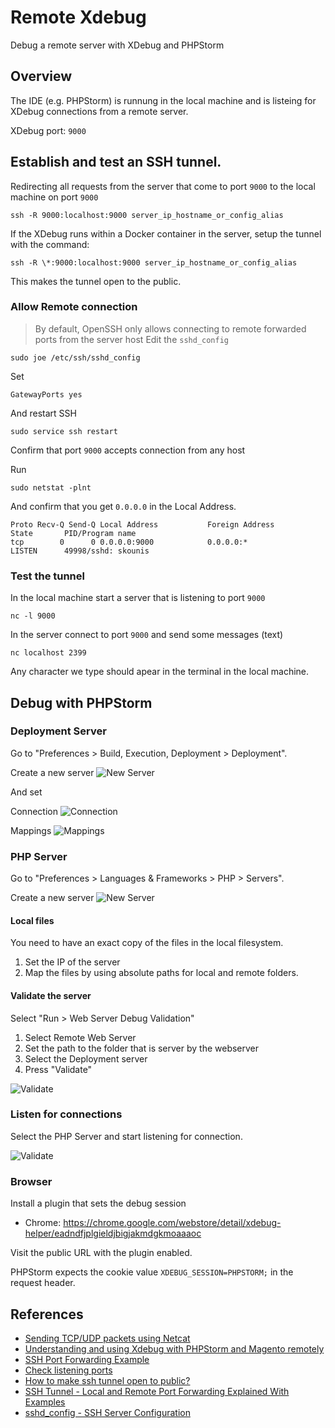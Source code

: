 # Remote Xdebug
Debug a remote server with XDebug and PHPStorm

## Overview 
The IDE (e.g. PHPStorm) is runnung in the local machine and is listeing for XDebug connections from a remote server. 

XDebug port: `9000` 

## Establish and test an SSH tunnel. 
Redirecting all requests from the server that come to port `9000` to the local machine on port `9000`

```
ssh -R 9000:localhost:9000 server_ip_hostname_or_config_alias
```
If the XDebug runs within a Docker container in the server, setup the tunnel with the command:

```
ssh -R \*:9000:localhost:9000 server_ip_hostname_or_config_alias
```
This makes the tunnel open to the public. 

### Allow Remote connection 
> By default, OpenSSH only allows connecting to remote forwarded ports from the server host
Edit the `sshd_config`
```
sudo joe /etc/ssh/sshd_config
```
Set
```
GatewayPorts yes
```
And restart SSH
```
sudo service ssh restart
```
Confirm that port `9000` accepts connection from any host

Run
```
sudo netstat -plnt
```
And confirm that you get `0.0.0.0` in the Local Address.
```
Proto Recv-Q Send-Q Local Address           Foreign Address         State       PID/Program name    
tcp        0      0 0.0.0.0:9000            0.0.0.0:*               LISTEN      49998/sshd: skounis 
```
### Test the tunnel 
In the local machine start a server that is listening to port `9000`
```
nc -l 9000
```

In the server connect to port `9000` and send some messages (text) 
```
nc localhost 2399
```

Any character we type should apear in the terminal in the local machine. 

## Debug with PHPStorm
### Deployment Server
Go to "Preferences > Build, Execution, Deployment > Deployment". 

Create a new server 
![New Server](https://github.com/skounis/remote-xdebug/blob/master/xdebug-phpstorm-00.png)

And set

Connection
![Connection](https://github.com/skounis/remote-xdebug/blob/master/xdebug-phpstorm-01.png)

Mappings
![Mappings](https://github.com/skounis/remote-xdebug/blob/master/xdebug-phpstorm-02.png)


### PHP Server
Go to "Preferences > Languages & Frameworks > PHP > Servers". 

Create a new server 
![New Server](https://github.com/skounis/remote-xdebug/blob/master/xdebug-phpstorm-03.png)

#### Local files
You need to have an exact copy of the files in the local filesystem. 
1. Set the IP of the server 
2. Map the files by using absolute paths for local and remote folders. 

#### Validate the server 
Select "Run > Web Server Debug Validation"
1. Select Remote Web Server
2. Set the path to the folder that is server by the webserver
3. Select the Deployment server 
4. Press "Validate" 

![Validate](https://github.com/skounis/remote-xdebug/blob/master/xdebug-phpstorm-04.png)

### Listen for connections
Select the PHP Server and start listening for connection.

![Validate](https://github.com/skounis/remote-xdebug/blob/master/xdebug-phpstorm-05.png)

### Browser 
Install a plugin that sets the debug session 
-  Chrome: https://chrome.google.com/webstore/detail/xdebug-helper/eadndfjplgieldjbigjakmdgkmoaaaoc

Visit the public URL with the plugin enabled.

PHPStorm expects the cookie value `XDEBUG_SESSION=PHPSTORM;` in the request header. 

## References
- [Sending TCP/UDP packets using Netcat](https://help.ubidots.com/en/articles/937233-sending-tcp-udp-packets-using-netcat)
- [Understanding and using Xdebug with PHPStorm and Magento remotely](https://crosp.net/blog/software-development/web/php/understanding-and-using-xdebug-with-phpstorm-and-magento-remotely/)
- [SSH Port Forwarding Example](https://www.ssh.com/ssh/tunneling/example)
- [Check listening ports](https://support.rackspace.com/how-to/checking-listening-ports-with-netstat/)
- [How to make ssh tunnel open to public?](https://superuser.com/questions/588591/how-to-make-ssh-tunnel-open-to-public)
- [SSH Tunnel - Local and Remote Port Forwarding Explained With Examples](https://blog.trackets.com/2014/05/17/ssh-tunnel-local-and-remote-port-forwarding-explained-with-examples.html)
- [sshd_config - SSH Server Configuration](https://www.ssh.com/ssh/sshd_config)
